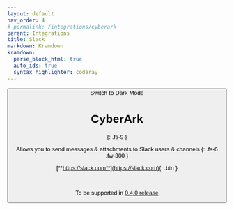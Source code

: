 ```yaml
---
layout: default
nav_order: 4
# permalink: /integrations/cyberark
parent: Integrations
title: Slack
markdown: Kramdown
kramdown:
  parse_block_html: true
  auto_ids: true
  syntax_highlighter: coderay
---
```


<button class="btn js-toggle-dark-mode">Switch to Dark Mode

<script>
const toggleDarkMode = document.querySelector('.js-toggle-dark-mode');

jtd.addEvent(toggleDarkMode, 'click', function(){
  if (jtd.getTheme() === 'dark') {
    jtd.setTheme('light');
    toggleDarkMode.textContent = 'Switch to Dark Mode';
  } else {
    jtd.setTheme('dark');
    toggleDarkMode.textContent = 'Switch to Light Mode';
  }
});
</script>

# CyberArk
{: .fs-9 }

Allows you to send messages & attachments to Slack users & channels
{: .fs-6 .fw-300 }

[**https://slack.com**](https://slack.com){: .btn }


<br>

To be supported in [0.4.0 release](https://github.com/eslam-gomaa/Flexible-Network/milestone/2)